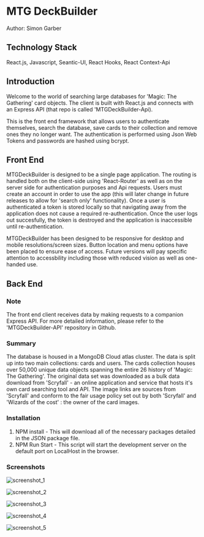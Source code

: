 # MTG DeckBuilder

Author: Simon Garber

## Technology Stack

React.js, Javascript, Seantic-UI, React Hooks, React Context-Api

## Introduction

Welcome to the world of searching large databases for 'Magic: The Gathering' card objects. The client
is built with React.js and connects with an Express API (that repo is called 'MTGDeckBuilder-Api).

This is the front end framework that allows users to authenticate themselves, search the database,
save cards to their collection and remove ones they no longer want. The authentication is performed using Json Web Tokens
and passwords are hashed using bcrypt.

## Front End

MTGDeckBuilder is designed to be a single page application. The routing is handled both on the client-side using 'React-Router' as well as on the server side for authentication purposes and Api requests. Users must create an account in order to use the app (this will later change in future releases to allow for 'search only' functionality). Once a user is authenticated a token is stored locally so that navigating away from the application does not cause a required re-authentication. Once the user logs out succesfully, the token is destroyed and the application is inaccessible until re-authentication.

MTGDeckBuilder has been designed to be responsive for desktop and mobile resolutions/screen sizes. Button location and menu options have been placed to ensure ease of access. Future versions will pay specific attention to accessbility including those with reduced vision as well as one-handed use.

## Back End

### Note

The front end client receives data by making requests to a companion Express API. For more detailed information, please refer to the 'MTGDeckBuilder-API' repository in Github.

### Summary

The database is housed in a MongoDB Cloud atlas cluster. The data is split up into two main collections: cards and users.
The cards collection houses over 50,000 unique data objects spanning the entire 26 history of 'Magic: The Gathering'. The original
data set was downloaded as a bulk data download from 'Scryfall' - an online application and service that hosts it's own card searching tool and API. The image links are sources from 'Scryfall' and conform to the fair usage policy set out by both 'Scryfall' and 'Wizards of the cost' : the owner of the card images.

### Installation

1. NPM install - This will download all of the necessary packages detailed in the JSON package file.
2. NPM Run Start - This script will start the development server on the default port on LocalHost in the browser.

### Screenshots

![screenshot_1](public/images/MTG_DeckBuilder_searchForm-new.png?raw=true "Main Screen")

![screenshot_2](public/images/MTG_DeckBuilder_searchResult-new.png?raw=true "Completed Search")

![screenshot_3](public/images/MTG_DeckBuilder_collection-new.png?raw=true "User Collection")

![screenshot_4](public/images/MTG_DeckBuilder_mobile_sidebar-new.png?raw=true "Mobile Sidebar")

![screenshot_5](public/images/MTG_DeckBuilder_mobile_searchResult-new.png?raw=true "Mobile Search Result")
